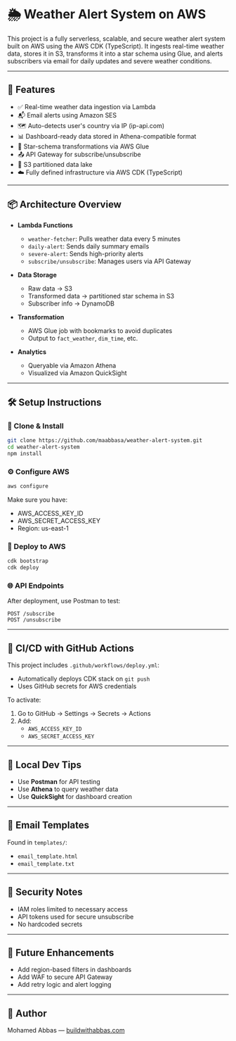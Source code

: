 # 🌦️ Weather Alert System on AWS

This project is a fully serverless, scalable, and secure weather alert system built on AWS using the AWS CDK (TypeScript). It ingests real-time weather data, stores it in S3, transforms it into a star schema using Glue, and alerts subscribers via email for daily updates and severe weather conditions.

---

## 🚀 Features
- ✅ Real-time weather data ingestion via Lambda
- 📬 Email alerts using Amazon SES
- 🗺️ Auto-detects user's country via IP (ip-api.com)
- 📊 Dashboard-ready data stored in Athena-compatible format
- 🧠 Star-schema transformations via AWS Glue
- 📤 API Gateway for subscribe/unsubscribe
- 📁 S3 partitioned data lake
- ☁️ Fully defined infrastructure via AWS CDK (TypeScript)

---

## 📦 Architecture Overview
- **Lambda Functions**
  - `weather-fetcher`: Pulls weather data every 5 minutes
  - `daily-alert`: Sends daily summary emails
  - `severe-alert`: Sends high-priority alerts
  - `subscribe/unsubscribe`: Manages users via API Gateway

- **Data Storage**
  - Raw data → S3
  - Transformed data → partitioned star schema in S3
  - Subscriber info → DynamoDB

- **Transformation**
  - AWS Glue job with bookmarks to avoid duplicates
  - Output to `fact_weather`, `dim_time`, etc.

- **Analytics**
  - Queryable via Amazon Athena
  - Visualized via Amazon QuickSight

---

## 🛠 Setup Instructions

### 📁 Clone & Install
```bash
git clone https://github.com/maabbasa/weather-alert-system.git
cd weather-alert-system
npm install
```

### ⚙️ Configure AWS
```bash
aws configure
```
Make sure you have:
- AWS_ACCESS_KEY_ID
- AWS_SECRET_ACCESS_KEY
- Region: us-east-1

### 🚀 Deploy to AWS
```bash
cdk bootstrap
cdk deploy
```

### 🌐 API Endpoints
After deployment, use Postman to test:
```http
POST /subscribe
POST /unsubscribe
```

---

## 🤖 CI/CD with GitHub Actions
This project includes `.github/workflows/deploy.yml`:
- Automatically deploys CDK stack on `git push`
- Uses GitHub secrets for AWS credentials

To activate:
1. Go to GitHub → Settings → Secrets → Actions
2. Add:
   - `AWS_ACCESS_KEY_ID`
   - `AWS_SECRET_ACCESS_KEY`

---

## 🧪 Local Dev Tips
- Use **Postman** for API testing
- Use **Athena** to query weather data
- Use **QuickSight** for dashboard creation

---

## 📧 Email Templates
Found in `templates/`:
- `email_template.html`
- `email_template.txt`

---

## 🔐 Security Notes
- IAM roles limited to necessary access
- API tokens used for secure unsubscribe
- No hardcoded secrets

---

## 📍 Future Enhancements
- Add region-based filters in dashboards
- Add WAF to secure API Gateway
- Add retry logic and alert logging

---

## 👤 Author
Mohamed Abbas — [buildwithabbas.com](https://buildwithabbas.com)
